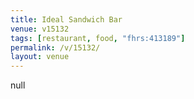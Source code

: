 ```yaml
---
title: Ideal Sandwich Bar
venue: v15132
tags: [restaurant, food, "fhrs:413189"]
permalink: /v/15132/
layout: venue
---
```

null